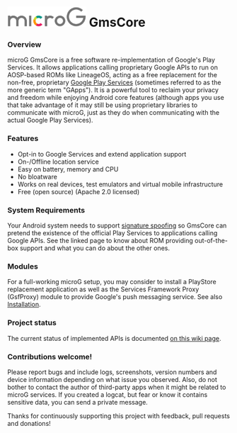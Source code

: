 <img src="/assets/microg_full_colored.svg" height="45px" alt="microg logo"/> GmsCore
===

### Overview
microG GmsCore is a free software re-implementation of Google's Play Services. It allows applications calling proprietary Google APIs to run on AOSP-based ROMs like LineageOS, acting as a free replacement for the non-free, proprietary [Google Play Services](https://en.wikipedia.org/wiki/Google_Play_Services) (sometimes referred to as the more generic term "GApps"). It is a powerful tool to reclaim your privacy and freedom while enjoying Android core features (although apps you use that take advantage of it may still be using proprietary libraries to communicate with microG, just as they do when communicating with the actual Google Play Services).

### Features
- Opt-in to Google Services and extend application support
- On-/Offline location service
- Easy on battery, memory and CPU
- No bloatware
- Works on real devices, test emulators and virtual mobile infrastructure
- Free (open source) (Apache 2.0 licensed)

### System Requirements
Your Android system needs to support [signature spoofing](/wiki/Signature-Spoofing) so GmsCore can pretend the existence of the official Play Services to applications calling Google APIs. See the linked page to know about ROM providing out-of-the-box support and what you can do about the other ones.

### Modules
For a full-working microG setup, you may consider to install a PlayStore replacement application as well as the Services Framework Proxy (GsfProxy) module to provide Google's push messaging service. See also [Installation](/wiki/Installation).

### Project status
The current status of implemented APIs is documented [on this wiki page](/wiki/.outdated/Implementation-Status).

### Contributions welcome!
Please report bugs and include logs, screenshots, version numbers and device information depending on what issue you observed. Also, do not bother to contact the author of third-party apps when it might be related to microG services. If you created a logcat, but fear or know it contains sensitive data, you can send a private message.

Thanks for continuously supporting this project with feedback, pull requests and donations!

